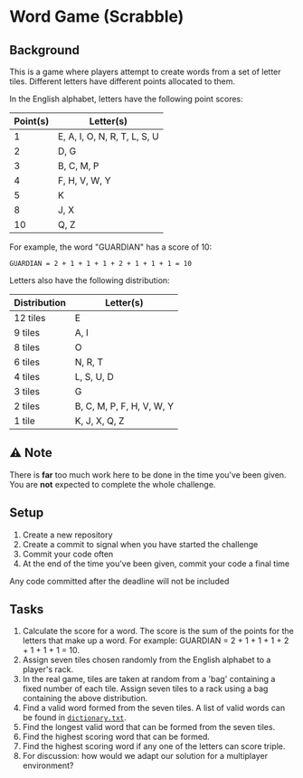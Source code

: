 # Word Game (Scrabble)

## Background

This is a game where players attempt to create words from a set of letter tiles.
Different letters have different points allocated to them.

In the English alphabet, letters have the following point scores:

| Point(s) | Letter(s)                    |
| -------- | ---------------------------- |
| 1        | E, A, I, O, N, R, T, L, S, U |
| 2        | D, G                         |
| 3        | B, C, M, P                   |
| 4        | F, H, V, W, Y                |
| 5        | K                            |
| 8        | J, X                         |
| 10       | Q, Z                         |

For example, the word "GUARDIAN" has a score of 10:

```
GUARDIAN = 2 + 1 + 1 + 1 + 2 + 1 + 1 + 1 = 10
```

Letters also have the following distribution:

| Distribution | Letter(s)                 |
| ------------ | ------------------------- |
| 12 tiles     | E                         |
| 9 tiles      | A, I                      |
| 8 tiles      | O                         |
| 6 tiles      | N, R, T                   |
| 4 tiles      | L, S, U, D                |
| 3 tiles      | G                         |
| 2 tiles      | B, C, M, P, F, H, V, W, Y |
| 1 tile       | K, J, X, Q, Z             |

## ⚠️ Note

There is **far** too much work here to be done in the time you've been given. You are **not** expected to complete the whole challenge.

## Setup

1. Create a new repository
2. Create a commit to signal when you have started the challenge
3. Commit your code often
4. At the end of the time you've been given, commit your code a final time

Any code committed after the deadline will not be included

## Tasks

1. Calculate the score for a word. The score is the sum of the points for the letters that make up a word.
   For example: GUARDIAN = 2 + 1 + 1 + 1 + 2 + 1 + 1 + 1 = 10.
2. Assign seven tiles chosen randomly from the English alphabet to a player's rack.
3. In the real game, tiles are taken at random from a 'bag' containing a fixed number of each tile.
   Assign seven tiles to a rack using a bag containing the above distribution.
4. Find a valid word formed from the seven tiles. A list of valid words can be found in [`dictionary.txt`](./dictionary.txt).
5. Find the longest valid word that can be formed from the seven tiles.
6. Find the highest scoring word that can be formed.
7. Find the highest scoring word if any one of the letters can score triple.
8. For discussion: how would we adapt our solution for a multiplayer environment?

